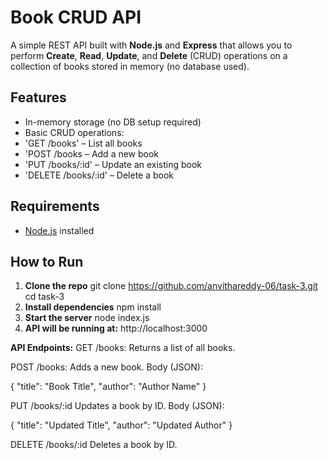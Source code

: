 # Book CRUD API
A simple REST API built with **Node.js** and **Express** that allows you to perform **Create**, **Read**, **Update**, and **Delete** (CRUD) operations on a collection of books stored in memory (no database used).

## Features
- In-memory storage (no DB setup required)
- Basic CRUD operations:
- 'GET /books' – List all books
- 'POST /books – Add a new book
- 'PUT /books/:id' – Update an existing book
- 'DELETE /books/:id' – Delete a book

## Requirements
- [Node.js](https://nodejs.org/) installed

## How to Run

1. **Clone the repo**
   git clone https://github.com/anvithareddy-06/task-3.git
   cd task-3
2. **Install dependencies**
    npm install
3. **Start the server**
   node index.js
4. **API will be running at:**
   http://localhost:3000
   
**API Endpoints:**
GET /books:
Returns a list of all books.

POST /books:
Adds a new book.
Body (JSON):

{
  "title": "Book Title",
  "author": "Author Name"
}

PUT /books/:id
Updates a book by ID.
Body (JSON):

{
  "title": "Updated Title",
  "author": "Updated Author"
}

DELETE /books/:id
Deletes a book by ID.
